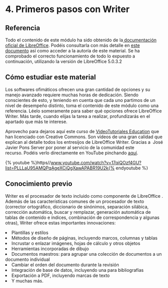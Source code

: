 
# 4. Primeros pasos con Writer

## Referencia

Todo el contenido de este módulo ha sido obtenido de la[ documentación oficial de LibreOffice](https://wiki.documentfoundation.org/Documentation/es). Podéis consultarla con más detalle en [este documento](https://wiki.documentfoundation.org/images/b/b9/0100GS3-PrimerosPasosConLibO.pdf) así como acceder a la autoría de este material. Se ha comprobado el correcto funcionamiento de todo lo expuesto a continuación, utilizando la versión de LibreOffice 5.0.3.2 

## Cómo estudiar este material

Los softwares ofimáticos ofrecen una gran cantidad de opciones y su manejo avanzado requiere muchas horas de dedicación. Siendo conscientes de esto, y teniendo en cuenta que cada uno partimos de un nivel de desempeño distinto, toma el contenido de este módulo como una referencia. Léelo someramente para saber qué opciones ofrece LibreOffice Writer. Más tarde, cuando elijas la tarea a realizar, profundizarás en el apartado que más te interese.

Aprovecho para dejaros aquí este curso de [VideoTutoriales Education](http://www.videotutoriales.education/) que han licenciado con Creative Commons. Son vídeos de una gran calidad que explican al detalle todos los entresijos de LibreOffice Writer. Gracias a  José Javier Pons Server por poner al servicio de la comunidad este recurso. Podéis verlo directamente en YouTube pinchando [aquí](https://www.youtube.com/watch?v=17qiQOzf4GU&amp;list=PLLLaU95AMQPqAgeXCjQgXawAPABR19U2k).



{% youtube %}https//www.youtube.com/watch?v=17qiQOzf4GU?list=PLLLaU95AMQPqAgeXCjQgXawAPABR19U2k{% endyoutube %}
## Conocimiento previo

Writer es el procesador de texto incluido como componente de LibreOffice . Además de las características comunes de un procesador de texto (corrector ortográfico, diccionario de sinónimos, separación silábica, corrección automática, buscar y remplazar, generación automática de tablas de contenido e índices, combinación de correspondencia y algunas otras), Writer ofrece estas importantes innovaciones:

<li>
Plantillas y estilos
</li>
<li>
Métodos de diseño de páginas, incluyendo marcos, columnas y tablas
</li>
<li>
Incrustar o enlazar imágenes, hojas de cálculo y otros objetos
</li>
<li>
Herramientas incorporadas de dibujo 
</li>
<li>
Documentos maestros: para agrupar una colección de documentos a un documento individual
</li>
<li>
Cambiar el orden del documento durante la revisión
</li>
<li>
Integración de base de datos, incluyendo una para bibliografías
</li>
<li>
Exportación a PDF, incluyendo marcas de texto
</li>
<li>
Y muchas más.
</li>



